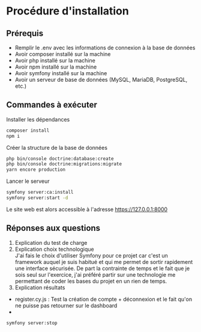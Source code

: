 # Procédure d'installation

## Prérequis
* Remplir le .env avec les informations de connexion à la base de données
* Avoir composer installé sur la machine
* Avoir php installé sur la machine
* Avoir npm installé sur la machine
* Avoir symfony installé sur la machine
* Avoir un serveur de base de données (MySQL, MariaDB, PostgreSQL, etc.)

## Commandes à exécuter

Installer les dépendances
```bash
composer install
npm i
```

Créer la structure de la base de données
```bash
php bin/console doctrine:database:create
php bin/console doctrine:migrations:migrate
yarn encore production
```

Lancer le serveur
```bash
symfony server:ca:install
symfony server:start -d
```

Le site web est alors accessible à l'adresse https://127.0.0.1:8000

## Réponses aux questions

1. Explication du test de charge
2. Explication choix technologique  
J'ai fais le choix d'utiliser Symfony pour ce projet car c'est un framework auquel je suis habitué et qui me permet de sortir rapidement une interface sécurisée. De part la contrainte de temps et le fait que je sois seul sur l'exercice, j'ai préféré partir sur une technologie me permettant de coder les bases du projet en un rien de temps.
3. Explication résultats

* register.cy.js : Test la création de compte + déconnexion et le fait qu'on ne puisse pas retourner sur le dashboard
* 

```bash
symfony server:stop
```
